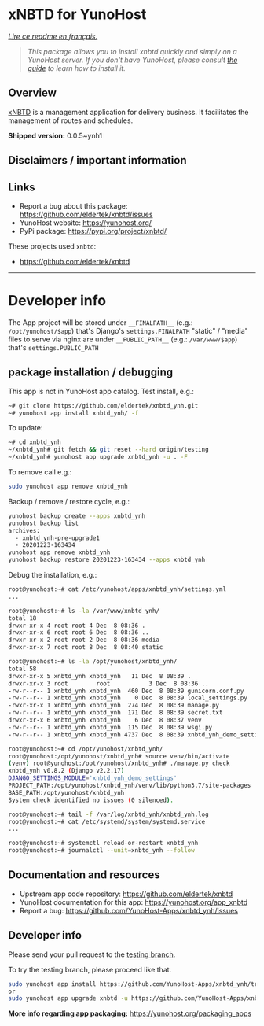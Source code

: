 <!--
N.B.: This README was automatically generated by https://github.com/YunoHost/apps/tree/master/tools/README-generator
It shall NOT be edited by hand.
-->

# xNBTD for YunoHost

*[Lire ce readme en français.](./README_fr.md)*

> *This package allows you to install xnbtd quickly and simply on a YunoHost server.
If you don't have YunoHost, please consult [the guide](https://yunohost.org/#/install) to learn how to install it.*

## Overview

[xNBTD](https://github.com/eldertek/xnbtd) is a management application for delivery business. It facilitates the management of routes and schedules.


**Shipped version:** 0.0.5~ynh1
## Disclaimers / important information

## Links

* Report a bug about this package: https://github.com/eldertek/xnbtd/issues
* YunoHost website: https://yunohost.org/
* PyPi package: https://pypi.org/project/xnbtd/

These projects used `xnbtd`:

* https://github.com/eldertek/xnbtd

---

# Developer info

The App project will be stored under `__FINALPATH__` (e.g.: `/opt/yunohost/$app`) that's Django's `settings.FINALPATH`
"static" / "media" files to serve via nginx are under `__PUBLIC_PATH__` (e.g.: `/var/www/$app`) that's `settings.PUBLIC_PATH`

## package installation / debugging

This app is not in YunoHost app catalog. Test install, e.g.:
```bash
~# git clone https://github.com/eldertek/xnbtd_ynh.git
~# yunohost app install xnbtd_ynh/ -f
```
To update:
```bash
~# cd xnbtd_ynh
~/xnbtd_ynh# git fetch && git reset --hard origin/testing
~/xnbtd_ynh# yunohost app upgrade xnbtd_ynh -u . -F
```

To remove call e.g.:
```bash
sudo yunohost app remove xnbtd_ynh
```

Backup / remove / restore cycle, e.g.:
```bash
yunohost backup create --apps xnbtd_ynh
yunohost backup list
archives:
  - xnbtd_ynh-pre-upgrade1
  - 20201223-163434
yunohost app remove xnbtd_ynh
yunohost backup restore 20201223-163434 --apps xnbtd_ynh
```

Debug the installation, e.g.:
```bash
root@yunohost:~# cat /etc/yunohost/apps/xnbtd_ynh/settings.yml
...

root@yunohost:~# ls -la /var/www/xnbtd_ynh/
total 18
drwxr-xr-x 4 root root 4 Dec  8 08:36 .
drwxr-xr-x 6 root root 6 Dec  8 08:36 ..
drwxr-xr-x 2 root root 2 Dec  8 08:36 media
drwxr-xr-x 7 root root 8 Dec  8 08:40 static

root@yunohost:~# ls -la /opt/yunohost/xnbtd_ynh/
total 58
drwxr-xr-x 5 xnbtd_ynh xnbtd_ynh   11 Dec  8 08:39 .
drwxr-xr-x 3 root        root           3 Dec  8 08:36 ..
-rw-r--r-- 1 xnbtd_ynh xnbtd_ynh  460 Dec  8 08:39 gunicorn.conf.py
-rw-r--r-- 1 xnbtd_ynh xnbtd_ynh    0 Dec  8 08:39 local_settings.py
-rwxr-xr-x 1 xnbtd_ynh xnbtd_ynh  274 Dec  8 08:39 manage.py
-rw-r--r-- 1 xnbtd_ynh xnbtd_ynh  171 Dec  8 08:39 secret.txt
drwxr-xr-x 6 xnbtd_ynh xnbtd_ynh    6 Dec  8 08:37 venv
-rw-r--r-- 1 xnbtd_ynh xnbtd_ynh  115 Dec  8 08:39 wsgi.py
-rw-r--r-- 1 xnbtd_ynh xnbtd_ynh 4737 Dec  8 08:39 xnbtd_ynh_demo_settings.py

root@yunohost:~# cd /opt/yunohost/xnbtd_ynh/
root@yunohost:/opt/yunohost/xnbtd_ynh# source venv/bin/activate
(venv) root@yunohost:/opt/yunohost/xnbtd_ynh# ./manage.py check
xnbtd_ynh v0.8.2 (Django v2.2.17)
DJANGO_SETTINGS_MODULE='xnbtd_ynh_demo_settings'
PROJECT_PATH:/opt/yunohost/xnbtd_ynh/venv/lib/python3.7/site-packages
BASE_PATH:/opt/yunohost/xnbtd_ynh
System check identified no issues (0 silenced).

root@yunohost:~# tail -f /var/log/xnbtd_ynh/xnbtd_ynh.log
root@yunohost:~# cat /etc/systemd/system/systemd.service
...

root@yunohost:~# systemctl reload-or-restart xnbtd_ynh
root@yunohost:~# journalctl --unit=xnbtd_ynh --follow
```

## Documentation and resources

* Upstream app code repository: <https://github.com/eldertek/xnbtd>
* YunoHost documentation for this app: <https://yunohost.org/app_xnbtd>
* Report a bug: <https://github.com/YunoHost-Apps/xnbtd_ynh/issues>

## Developer info

Please send your pull request to the [testing branch](https://github.com/YunoHost-Apps/xnbtd_ynh/tree/testing).

To try the testing branch, please proceed like that.

``` bash
sudo yunohost app install https://github.com/YunoHost-Apps/xnbtd_ynh/tree/testing --debug
or
sudo yunohost app upgrade xnbtd -u https://github.com/YunoHost-Apps/xnbtd_ynh/tree/testing --debug
```

**More info regarding app packaging:** <https://yunohost.org/packaging_apps>
